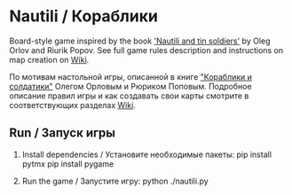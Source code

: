 Nautili / Кораблики
===================

Board-style game inspired by the book ['Nautili and tin soldiers'](http://www.livelib.ru/book/1000541123) by Oleg Orlov and Riurik Popov.
See full game rules description and instructions on map creation on [Wiki](https://github.com/aikikode/nautili/wiki).

По мотивам настольной игры, описанной в книге ["Кораблики и солдатики"](http://www.livelib.ru/book/1000541123) Олегом Орловым и Рюриком Поповым.
Подробное описание правил игры и как создавать свои карты смотрите в соответствующих разделах [Wiki](https://github.com/aikikode/nautili/wiki).

Run / Запуск игры
-----------------

1. Install dependencies / Установите необходимые пакеты:
pip install pytmx
pip install pygame

2. Run the game / Запустите игру:
 python ./nautili.py

